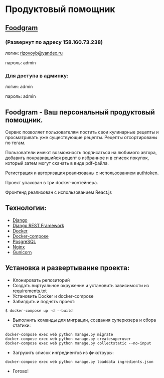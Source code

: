 # Продуктовый помощник
## [Foodgram](http://158.160.73.238/) 
### (Развернут по адресу 158.160.73.238)
логин: rizovoyb@yandex.ru

пароль: admin

### Для доступа в админку:

логин: admin

пароль: admin

## Foodgram - Ваш персональный продуктовый помощник.
Сервис позволяет пользователям постить свои кулинарные рецепты
и просматривать уже существующие рецепты. Рецепты отсортированы по тегам.

 Пользователи имеют возможность
подписаться на любимого автора, добавить понравившийся рецепт в избранное
и в список покупок, который затем могут скачать в виде pdf-файла.

Регистрация и авторизация реализованы с использованием authtoken. 

Проект упакован в три docker-контейнера.

Фронтенд реализован с использованием React.js
## Технологии:
- [Django](https://www.djangoproject.com/)
- [Django REST Framework](https://www.django-rest-framework.org)
- [Docker](https://www.docker.com)
- [Docker-compose](https://docs.docker.com/compose/)
- [PosgreSQL](https://www.postgresql.org)
- [Nginx](https://nginx.org/)
- [Gunicorn](https://gunicorn.org)

## Установка и развертывание проекта:
- Клонировать репозиторий
- Создать виртуальное окружение и установить зависимости из requirements.txt
- Установить Docker и docker-compose
- Забилдить и поднять проект:
```
$ docker-compose up -d --build 
```
- Выполнить команды для миграции, создания суперюзера и сбора статики:
```
docker-compose exec web python manage.py migrate
docker-compose exec web python manage.py createsuperuser
docker-compose exec web python manage.py collectstatic --no-input
```
- Загрузить список ингредиентов из фикструры:
```
docker-compose exec web python manage.py loaddata ingredients.json
```
- Готово!
